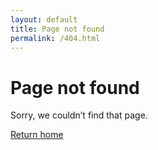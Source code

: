 ```yaml
---
layout: default
title: Page not found
permalink: /404.html
---
```


<div class="container section">
  <h1>Page not found</h1>
  <p>Sorry, we couldn’t find that page.</p>
  <p><a href="{{ '/' | relative_url }}">Return home</a></p>
</div>
